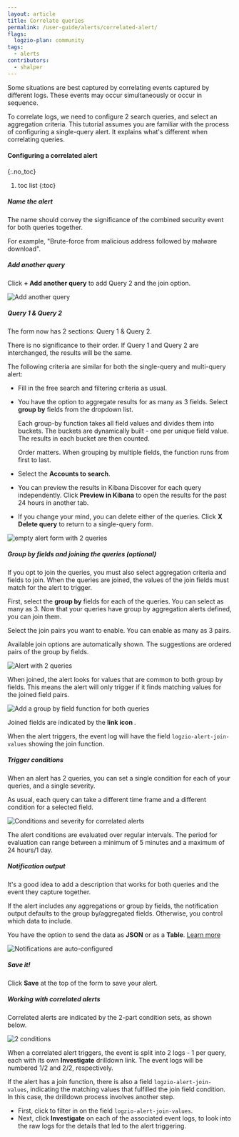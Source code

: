 ```yaml
---
layout: article
title: Correlate queries
permalink: /user-guide/alerts/correlated-alert/
flags:
  logzio-plan: community
tags:
  - alerts
contributors:
  - shalper
---
```


Some situations are best captured by correlating events captured by different logs. These events may occur simultaneously or occur in sequence.

To correlate logs, we need to configure 2 search queries, and select an aggregation criteria.
This tutorial assumes you are familiar with the process of configuring a single-query alert.
It explains what's different when correlating queries.


#### Configuring a correlated alert
{:.no_toc}

1. toc list
{:toc}

<div class="tasklist">

##### Name the alert

The name should convey the significance of the combined security event for both queries together.

For example, "Brute-force from malicious address followed by malware download".

##### Add another query

Click **+ Add another query** to add Query 2 and the join option.

![Add another query](https://dytvr9ot2sszz.cloudfront.net/logz-docs/correlated-alerts/add-another-query.png)

##### Query 1 & Query 2

The form now has 2 sections: Query 1 & Query 2.

There is no significance to their order. If Query 1 and Query 2 are interchanged, the results will be the same.

The following criteria are similar for both the single-query and multi-query alert:

* Fill in the free search and filtering criteria as usual.
* You have the option to aggregate results for as many as 3 fields. Select **group by** fields from the dropdown list.
    
  Each group-by function takes all field values and divides them into buckets. The buckets are dynamically built - one per unique field value. The results in each bucket are then counted.

  Order matters. When grouping by multiple fields, the function runs from first to last.
* Select the **Accounts to search**.
* You can preview the results in Kibana Discover for each query independently. Click **Preview in Kibana** to open the results for the past 24 hours in another tab.
* If you change your mind, you can delete either of the queries. Click **X Delete query** to return to a single-query form.

![empty alert form with 2 queries](https://dytvr9ot2sszz.cloudfront.net/logz-docs/correlated-alerts/query1and2.png)

##### Group by fields and joining the queries (_optional_)

If you opt to join the queries, you must also select aggregation criteria and fields to join. When the queries are joined, the values of the join fields must match for the alert to trigger.

First, select the **group by** fields for each of the queries. You can select as many as 3.
Now that your queries have group by aggregation alerts defined, you can join them.

Select the join pairs you want to enable. You can enable as many as 3 pairs.

Available join options are automatically shown. The suggestions are ordered pairs of the group by fields.

![Alert with 2 queries](https://dytvr9ot2sszz.cloudfront.net/logz-docs/correlated-alerts/2-queries.png)

When joined, the alert looks for values that are common to both group by fields. This means the alert will only trigger if it finds matching values for the joined field pairs.

![Add a group by field function for both queries](https://dytvr9ot2sszz.cloudfront.net/logz-docs/correlated-alerts/correlated-join-queries.png)

Joined fields are indicated by the **link icon <i class="fas fa-link"></i>**.

When the alert triggers, the event log will have the field `logzio-alert-join-values` showing the join function.


##### Trigger conditions

When an alert has 2 queries, you can set a single condition for each of your queries, and a single severity.

As usual, each query can take a different time frame and a different condition for a selected field.

![Conditions and severity for correlated alerts](https://dytvr9ot2sszz.cloudfront.net/logz-docs/correlated-alerts/correlated-trigger-conditions.png)

The alert conditions are evaluated over regular intervals. The period for evaluation can range between a minimum of 5 minutes and a maximum of 24 hours/1 day.

##### Notification output

It's a good idea to add a description that works for both queries and the event they capture together.

If the alert includes any aggregations or group by fields, the notification output defaults to the group by/aggregated fields. Otherwise, you control which data to include.

You have the option to send the data
as **JSON** or as a **Table**. [Learn more](/user-guide/alerts/configure-an-alert.html#output-format)

![Notifications are auto-configured](https://dytvr9ot2sszz.cloudfront.net/logz-docs/correlated-alerts/correlated-output-options.png)

##### Save it!

Click **Save** at the top of the form to save your alert.

##### Working with correlated alerts

Correlated alerts are indicated by the 2-part condition sets, as shown below.

![2 conditions](https://dytvr9ot2sszz.cloudfront.net/logz-docs/correlated-alerts/2-conditions.png)

When a correlated alert triggers, the event is split into 2 logs - 1 per query, each with its own **Investigate** drilldown link. The event logs will be numbered 1/2 and 2/2, respectively.

If the alert has a join function, there is also a field `logzio-alert-join-values`, indicating the matching values that fulfilled the join field condition.
In this case, the drilldown process involves another step. 

* First, click **<i class="fas fa-search-plus"></i>** to filter in on the field `logzio-alert-join-values`. 
* Next, click **Investigate** on each of the associated event logs, to look into the raw logs for the details that led to the alert triggering.

</div>
